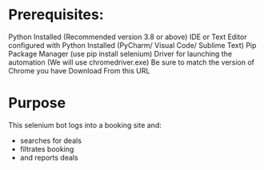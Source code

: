# Prerequisites:
Python Installed (Recommended version 3.8 or above)
IDE or Text Editor configured with Python Installed (PyCharm/ Visual Code/ Sublime Text)
Pip Package Manager (use pip install selenium)
Driver for launching the automation (We will use chromedriver.exe)
Be sure to match the version of Chrome you have
Download From this URL

# Purpose
This selenium bot logs into a booking site and:
- searches for deals
- filtrates booking
- and reports deals